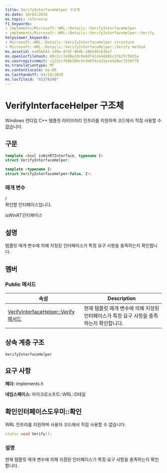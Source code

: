 ```yaml
---
title: VerifyInterfaceHelper 구조체
ms.date: 10/03/2018
ms.topic: reference
f1_keywords:
- implements/Microsoft::WRL::Details::VerifyInterfaceHelper
- implements/Microsoft::WRL::Details::VerifyInterfaceHelper::Verify
helpviewer_keywords:
- Microsoft::WRL::Details::VerifyInterfaceHelper structure
- Microsoft::WRL::Details::VerifyInterfaceHelper::Verify method
ms.assetid: ea95b641-199a-4fdf-964b-186b40cb3ba7
ms.openlocfilehash: 09c2cc7e08e2dc0e8df42c64d285c37627c5925a
ms.sourcegitcommit: c123cc76bb2b6c5cde6f4c425ece420ac733bf70
ms.translationtype: MT
ms.contentlocale: ko-KR
ms.lasthandoff: 04/14/2020
ms.locfileid: "81374240"
---
```

# <a name="verifyinterfacehelper-structure"></a>VerifyInterfaceHelper 구조체

Windows 런타임 C++ 템플릿 라이브러리 인프라를 지원하며 코드에서 직접 사용할 수 없습니다.

## <a name="syntax"></a>구문

```cpp
template <bool isWinRTInterface, typename I>
struct VerifyInterfaceHelper;

template <typename I>
struct VerifyInterfaceHelper<false, I>;
```

### <a name="parameters"></a>매개 변수

*Ⅰ*<br/>
확인할 인터페이스입니다.

*isWinRT인터페이스*

## <a name="remarks"></a>설명

템플릿 매개 변수에 의해 지정된 인터페이스가 특정 요구 사항을 충족하는지 확인합니다.

## <a name="members"></a>멤버

### <a name="public-methods"></a>Public 메서드

속성                                            | Description
----------------------------------------------- | ---------------------------------------------------------------------------------------------------
[VerifyInterfaceHelper::Verify 메서드](#verify) | 현재 템플릿 매개 변수에 의해 지정된 인터페이스가 특정 요구 사항을 충족하는지 확인합니다.

## <a name="inheritance-hierarchy"></a>상속 계층 구조

`VerifyInterfaceHelper`

## <a name="requirements"></a>요구 사항

**헤더:** implements.h

**네임스페이스:** 마이크로소프트::WRL::D테일

## <a name="verifyinterfacehelperverify"></a><a name="verify"></a>확인인터페이스도우미::확인

WRL 인프라를 지원하며 사용자 코드에서 직접 사용할 수 없습니다.

```cpp
static void Verify();
```

### <a name="remarks"></a>설명

현재 템플릿 매개 변수에 의해 지정된 인터페이스가 특정 요구 사항을 충족하는지 확인합니다.
